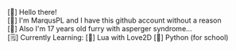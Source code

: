 [👋] Hello there! </br>
[🐾] I'm MarqusPL and I have this github account without a reason </br>
[🧩] Also I'm 17 years old furry with asperger syndrome... </br>
[🗒️] Currently Learning: 
[🌙] Lua with Love2D
[🐍] Python (for school)
